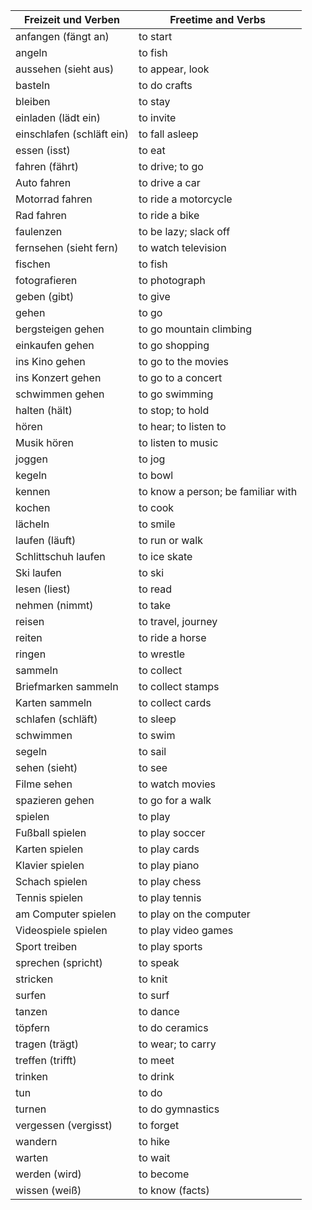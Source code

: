 | Freizeit und Verben | Freetime and Verbs |
|---------------------|--------------------|
| anfangen (fängt an) | to start           |
| angeln              | to fish            |
| aussehen (sieht aus)| to appear, look    |
| basteln             | to do crafts       |
| bleiben             | to stay            |
| einladen (lädt ein) | to invite          |
| einschlafen (schläft ein) | to fall asleep |
| essen (isst)        | to eat             |
| fahren (fährt)      | to drive; to go    |
| Auto fahren         | to drive a car     |
| Motorrad fahren     | to ride a motorcycle |
| Rad fahren          | to ride a bike     |
| faulenzen           | to be lazy; slack off |
| fernsehen (sieht fern) | to watch television |
| fischen             | to fish            |
| fotografieren       | to photograph      |
| geben (gibt)        | to give            |
| gehen               | to go              |
| bergsteigen gehen   | to go mountain climbing |
| einkaufen gehen     | to go shopping     |
| ins Kino gehen      | to go to the movies |
| ins Konzert gehen   | to go to a concert |
| schwimmen gehen     | to go swimming     |
| halten (hält)       | to stop; to hold   |
| hören               | to hear; to listen to |
| Musik hören         | to listen to music |
| joggen              | to jog             |
| kegeln              | to bowl            |
| kennen              | to know a person; be familiar with |
| kochen              | to cook            |
| lächeln             | to smile           |
| laufen (läuft)      | to run or walk     |
| Schlittschuh laufen | to ice skate       |
| Ski laufen          | to ski             |
| lesen (liest)       | to read            |
| nehmen (nimmt)      | to take            |
| reisen              | to travel, journey |
| reiten              | to ride a horse    |
| ringen              | to wrestle         |
| sammeln             | to collect         |
| Briefmarken sammeln | to collect stamps  |
| Karten sammeln      | to collect cards   |
| schlafen (schläft)  | to sleep           |
| schwimmen           | to swim            |
| segeln              | to sail            |
| sehen (sieht)       | to see             |
| Filme sehen         | to watch movies    |
| spazieren gehen     | to go for a walk   |
| spielen             | to play            |
| Fußball spielen     | to play soccer     |
| Karten spielen      | to play cards      |
| Klavier spielen     | to play piano      |
| Schach spielen      | to play chess      |
| Tennis spielen      | to play tennis     |
| am Computer spielen | to play on the computer |
| Videospiele spielen | to play video games |
| Sport treiben       | to play sports     |
| sprechen (spricht)  | to speak           |
| stricken            | to knit            |
| surfen              | to surf            |
| tanzen              | to dance           |
| töpfern             | to do ceramics     |
| tragen (trägt)      | to wear; to carry  |
| treffen (trifft)    | to meet            |
| trinken             | to drink           |
| tun                 | to do              |
| turnen              | to do gymnastics   |
| vergessen (vergisst)| to forget          |
| wandern             | to hike            |
| warten              | to wait            |
| werden (wird)       | to become          |
| wissen (weiß)       | to know (facts)    |

